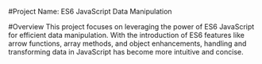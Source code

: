 #Project Name: ES6 JavaScript Data Manipulation

#Overview
This project focuses on leveraging the power of ES6 JavaScript for efficient data manipulation. With the introduction of ES6 features like arrow functions, array methods, and object enhancements, handling and transforming data in JavaScript has become more intuitive and concise.
